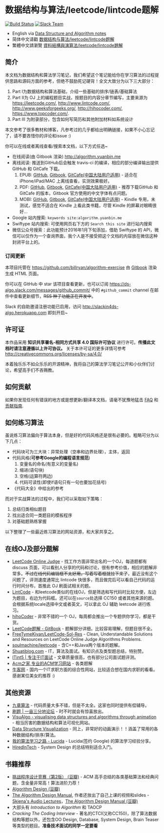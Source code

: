 # 数据结构与算法/leetcode/lintcode题解

[![Build Status](https://travis-ci.org/billryan/algorithm-exercise.svg?branch=master)](https://travis-ci.org/billryan/algorithm-exercise) [![Slack Team](https://img.shields.io/badge/Slack-ds--algo-blue.svg)](http://slackin4ds-algo.herokuapp.com)

- English via [Data Structure and Algorithm notes](http://algorithm.yuanbin.me/en/index.html)
- 简体中文请戳 [数据结构与算法/leetcode/lintcode题解](http://algorithm.yuanbin.me/zh-cn/index.html)
- 繁體中文請瀏覽 [資料結構與演算法/leetcode/lintcode題解](http://algorithm.yuanbin.me/zh-tw/index.html)

## 简介

本文档为数据结构和算法学习笔记，我们希望这个笔记能给你在学习算法的过程提供思路和源码方面的参考，但绝不鼓励死记硬背！全文大致分为以下三大部分：

1. Part I为数据结构和算法基础，介绍一些基础的排序/链表/基础算法
2. Part II为 OJ 上的编程题目实战，按题目的内容分章节编写，主要来源为 <https://leetcode.com/>, <http://www.lintcode.com/>, <http://www.geeksforgeeks.org/>, <http://hihocoder.com/>, <https://www.topcoder.com/>.
3. Part III 为附录部分，包含如何写简历和其他附加材料如系统设计

本文参考了很多教材和博客，凡参考过的几乎都给出明确链接，如果不小心忘记了，请不要吝惜你的评论和issue :)

你可以在线或者离线查看/搜索本文档，以下方式任选~

- 在线阅读(由 Gitbook 渲染) <http://algorithm.yuanbin.me>
- 离线阅读: 推送到GitHub后会触发 travis-ci 的编译，相应的部分编译输出提供 GitHub 和 GitCafe 下载。
    1. EPUB: [GitHub](https://raw.githubusercontent.com/billryan/algorithm-exercise/deploy/epub/algorithm-ebook_zh-cn.epub), [Gitbook](https://www.gitbook.com/download/epub/book/yuanbin/algorithm?lang=zh-cn), [GitCafe(中国大陆用户适用)](https://gitcafe.com/billryan/algorithm-exercise/raw/deploy/epub/algorithm-ebook_zh-cn.epub) - 适合在 iPhone/iPad/MAC 上离线查看，实测效果极好。
    2. PDF: [GitHub](https://raw.githubusercontent.com/billryan/algorithm-exercise/deploy/pdf/algorithm-ebook_zh-cn.pdf), [Gitbook](https://www.gitbook.com/download/pdf/book/yuanbin/algorithm?lang=zh-cn), [GitCafe(中国大陆用户适用)](https://gitcafe.com/billryan/algorithm-exercise/raw/deploy/pdf/algorithm-ebook_zh-cn.pdf) - 推荐下载GitHub 和 GitCafe 的版本，Gitbook 官方使用的中文字体有点问题。
    3. MOBI: [GitHub](https://raw.githubusercontent.com/billryan/algorithm-exercise/deploy/mobi/algorithm-ebook_zh-cn.mobi), [Gitbook](https://www.gitbook.com/download/mobi/book/yuanbin/algorithm?lang=zh-cn), [GitCafe(中国大陆用户适用)](https://gitcafe.com/billryan/algorithm-exercise/raw/deploy/mobi/algorithm-ebook_zh-cn.mobi) - Kindle 专用，未测试，感觉不适合在 Kindle 上看此类书籍，尽管 Kindle 的屏幕对眼睛很好...
- Google 站内搜索: `keywords site:algorithm.yuanbin.me`
- Swiftype 站内搜索: 可使用网页右下方的 `Search this site` 进行站内搜索
- 微信公众号搜索：此功能预计2016年1月下旬添加，借助 Swiftype 的 API，微信可以仅作为一个查询界面，我个人是不接受把这个文档的内容放在微信这种封闭平台上的。

### 订阅更新

本项目托管在 <https://github.com/billryan/algorithm-exercise> 由 [Gitbook](https://www.gitbook.com/book/yuanbin/algorithm/details) 渲染生成 HTML 页面。

你可以在 GitHub 中 star 该项目查看更新，也可以订阅 <https://ds-algo.slack.com/messages/github_commit/> 中的 `#github_commit` channel 在邮件中查看更新细节，~~RSS 种子功能正在开发中~~。

Slack 的自助邀请注册功能已启用，访问 <http://slackin4ds-algo.herokuapp.com> 即刻开启~

## 许可证

本作品采用 **知识共享署名-相同方式共享 4.0 国际许可协议**  进行许可。**传播此文档时请注意遵循以上许可协议。** 关于本许可证的更多详情可参考 <http://creativecommons.org/licenses/by-sa/4.0/>

本着独乐乐不如众乐乐的开源精神，我将自己的算法学习笔记公开和小伙伴们讨论，希望高手们不吝赐教。

## 如何贡献

如果你发现任何有错误的地方或是想更新/翻译本文档，请毫不犹豫地猛击 [FAQ](http://algorithm.yuanbin.me/zh-cn/faq/index.html) 和 [贡献指南](http://algorithm.yuanbin.me/zh-cn/faq/guidelines_for_contributing.html).

## 如何练习算法

虽说练习算法偏向于算法本身，但是好的代码风格还是很有必要的。粗略可分为以下几点：

- 代码块可为三大块：异常处理（空串和边界处理），主体，返回
- 代码风格(**可参考Google的编程语言规范**)
    1. 变量名的命名(有意义的变量名)
    2. 缩进(语句块)
    3. 空格(运算符两边)
    4. 代码可读性(即使if语句只有一句也要加花括号)
- 《代码大全》中给出的参考

而对于实战算法的过程中，我们可以采取如下策略：

1. 总结归类相似题目
2. 找出适合同一类题目的模板程序
3. 对基础题熟练掌握

以下整理了一些最近练习算法的网站资源，和大家共享之。

## 在线OJ及部分题解

- [LeetCode Online Judge](https://leetcode.com/) - 找工作方面非常出名的一个OJ，每道题都有 discuss 页面，可以看别人分享的代码和讨论，很有参考价值，相应的题解非常多。~~不过在线代码编辑框不太好用，写着写着框就拉下来了~~，最近没有这个问题了，评测速度通常比 lintcode 快很多，而且做完后可以看自己代码的运行时间分布，首推此 OJ 刷面试相关的题。
- [LintCode](http://www.lintcode.com) - 和leetcode类似的在线OJ，但是筛选和写代码时比较方便，左边为题目，右边为代码框。还可以在`source`处选择 CC150 或者其他来源的题。会根据系统locale选择中文或者英文，可以拿此 OJ 辅助 leetcode 进行练习。
- [hihoCoder](http://hihocoder.com/) - 非常不错的一个 OJ，每周都会推出一个专题供你学习，都是干货。
- [LeetCode题解 - GitBook](https://www.gitbook.com/book/siddontang/leetcode-solution/details) - 题解部分详细，比较容易理解，但题目很不全。
- [FreeTymeKiyan/LeetCode-Sol-Res](https://github.com/FreeTymeKiyan/LeetCode-Sol-Res) - Clean, Understandable Solutions and Resources on LeetCode Online Judge Algorithms Problems.
- [soulmachine/leetcode](https://github.com/soulmachine/leetcode) - 含C++和Java两个版本的题解。
- [Shuatiblog.com](http://www.shuatiblog.com/) - IT，算法及面试。有知识点及类型题总结，特别赞。
- [ITint5 | 专注于IT面试](http://www.itint5.com/) - 文章质量很高，也有部分公司面试题评测。
- [Acm之家,专业的ACM学习网站](http://www.acmerblog.com/) - 各类题解
- [牛客网](http://www.nowcoder.com/) - 国内一个IT求职方面的综合性网站，比较适合想在国内求职的看看。感谢某位美女的推荐 :)

## 其他资源

- [九章算法](http://www.jiuzhang.com/) - 代码质量大多不错，但是不太全。这家也同时提供有偿辅导。
- [刷题 | 一亩三分地论坛](http://www.1point3acres.com/bbs/forum-84-1.html) - 时不时就会有惊喜放出。
- [VisuAlgo - visualising data structures and algorithms through animation](http://www.comp.nus.edu.sg/~stevenha/visualization/index.html) - 相当厉害的数据结构和算法可视化网站。
- [Data Structure Visualization](http://www.cs.usfca.edu/~galles/visualization/Algorithms.html) - 同上，非常好的动画演示！！涵盖了常用的各种数据结构/排序/算法。
- [我的算法学习之路 - Lucida](http://zh.lucida.me/blog/on-learning-algorithms/) - Lucida(签约 Google) 的算法学习经验分享。
- [HiredInTech](http://www.hiredintech.com/) - System Design 的总结特别适合入门。

## 书籍推荐

- [挑战程序设计竞赛（第2版） (豆瓣)](http://book.douban.com/subject/24749842/) - ACM 高手总结的各类基础算法和经典问题，含金量非常高！算法进阶力荐！
- [Algorithm Design (豆瓣)](http://book.douban.com/subject/1475870/)
- [The Algorithm Design Manual](http://www.amazon.com/exec/obidos/ASIN/1848000693/thealgorithmrepo), 作者还放出了自己上课的视频和slides - [Skiena's Audio Lectures](http://www3.cs.stonybrook.edu/~algorith/video-lectures/)，[The Algorithm Design Manual (豆瓣)](http://book.douban.com/subject/3072383/)
- 大部头有 *Introduction to Algorithm* 和 TAOCP
- *Cracking The Coding Interview* - 著名的CTCI(又称CC150)，除了算法数据结构等题以外，还包含OO Design, Database, System Design, Brain Teaser等类型的题目。**准备技术面试的同学一定要看**
